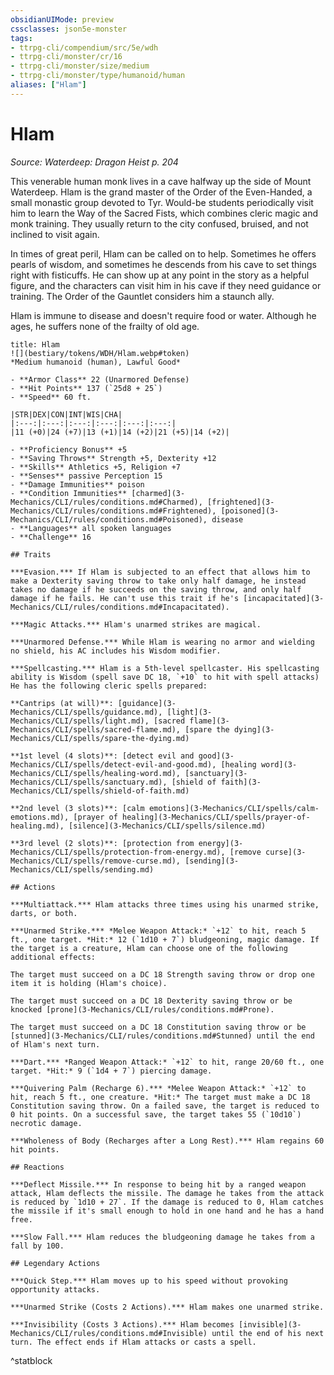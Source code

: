 ```yaml
---
obsidianUIMode: preview
cssclasses: json5e-monster
tags:
- ttrpg-cli/compendium/src/5e/wdh
- ttrpg-cli/monster/cr/16
- ttrpg-cli/monster/size/medium
- ttrpg-cli/monster/type/humanoid/human
aliases: ["Hlam"]
---
```

# Hlam
*Source: Waterdeep: Dragon Heist p. 204*  

This venerable human monk lives in a cave halfway up the side of Mount Waterdeep. Hlam is the grand master of the Order of the Even-Handed, a small monastic group devoted to Tyr. Would-be students periodically visit him to learn the Way of the Sacred Fists, which combines cleric magic and monk training. They usually return to the city confused, bruised, and not inclined to visit again.

In times of great peril, Hlam can be called on to help. Sometimes he offers pearls of wisdom, and sometimes he descends from his cave to set things right with fisticuffs. He can show up at any point in the story as a helpful figure, and the characters can visit him in his cave if they need guidance or training. The Order of the Gauntlet considers him a staunch ally.

Hlam is immune to disease and doesn't require food or water. Although he ages, he suffers none of the frailty of old age.

```ad-statblock
title: Hlam
![](bestiary/tokens/WDH/Hlam.webp#token)
*Medium humanoid (human), Lawful Good*

- **Armor Class** 22 (Unarmored Defense)
- **Hit Points** 137 (`25d8 + 25`)
- **Speed** 60 ft.

|STR|DEX|CON|INT|WIS|CHA|
|:---:|:---:|:---:|:---:|:---:|:---:|
|11 (+0)|24 (+7)|13 (+1)|14 (+2)|21 (+5)|14 (+2)|

- **Proficiency Bonus** +5
- **Saving Throws** Strength +5, Dexterity +12
- **Skills** Athletics +5, Religion +7
- **Senses** passive Perception 15
- **Damage Immunities** poison
- **Condition Immunities** [charmed](3-Mechanics/CLI/rules/conditions.md#Charmed), [frightened](3-Mechanics/CLI/rules/conditions.md#Frightened), [poisoned](3-Mechanics/CLI/rules/conditions.md#Poisoned), disease
- **Languages** all spoken languages
- **Challenge** 16

## Traits

***Evasion.*** If Hlam is subjected to an effect that allows him to make a Dexterity saving throw to take only half damage, he instead takes no damage if he succeeds on the saving throw, and only half damage if he fails. He can't use this trait if he's [incapacitated](3-Mechanics/CLI/rules/conditions.md#Incapacitated).

***Magic Attacks.*** Hlam's unarmed strikes are magical.

***Unarmored Defense.*** While Hlam is wearing no armor and wielding no shield, his AC includes his Wisdom modifier.

***Spellcasting.*** Hlam is a 5th-level spellcaster. His spellcasting ability is Wisdom (spell save DC 18, `+10` to hit with spell attacks) He has the following cleric spells prepared:

**Cantrips (at will)**: [guidance](3-Mechanics/CLI/spells/guidance.md), [light](3-Mechanics/CLI/spells/light.md), [sacred flame](3-Mechanics/CLI/spells/sacred-flame.md), [spare the dying](3-Mechanics/CLI/spells/spare-the-dying.md)

**1st level (4 slots)**: [detect evil and good](3-Mechanics/CLI/spells/detect-evil-and-good.md), [healing word](3-Mechanics/CLI/spells/healing-word.md), [sanctuary](3-Mechanics/CLI/spells/sanctuary.md), [shield of faith](3-Mechanics/CLI/spells/shield-of-faith.md)

**2nd level (3 slots)**: [calm emotions](3-Mechanics/CLI/spells/calm-emotions.md), [prayer of healing](3-Mechanics/CLI/spells/prayer-of-healing.md), [silence](3-Mechanics/CLI/spells/silence.md)

**3rd level (2 slots)**: [protection from energy](3-Mechanics/CLI/spells/protection-from-energy.md), [remove curse](3-Mechanics/CLI/spells/remove-curse.md), [sending](3-Mechanics/CLI/spells/sending.md)

## Actions

***Multiattack.*** Hlam attacks three times using his unarmed strike, darts, or both.

***Unarmed Strike.*** *Melee Weapon Attack:* `+12` to hit, reach 5 ft., one target. *Hit:* 12 (`1d10 + 7`) bludgeoning, magic damage. If the target is a creature, Hlam can choose one of the following additional effects:

The target must succeed on a DC 18 Strength saving throw or drop one item it is holding (Hlam's choice).

The target must succeed on a DC 18 Dexterity saving throw or be knocked [prone](3-Mechanics/CLI/rules/conditions.md#Prone).

The target must succeed on a DC 18 Constitution saving throw or be [stunned](3-Mechanics/CLI/rules/conditions.md#Stunned) until the end of Hlam's next turn.

***Dart.*** *Ranged Weapon Attack:* `+12` to hit, range 20/60 ft., one target. *Hit:* 9 (`1d4 + 7`) piercing damage.

***Quivering Palm (Recharge 6).*** *Melee Weapon Attack:* `+12` to hit, reach 5 ft., one creature. *Hit:* The target must make a DC 18 Constitution saving throw. On a failed save, the target is reduced to 0 hit points. On a successful save, the target takes 55 (`10d10`) necrotic damage.

***Wholeness of Body (Recharges after a Long Rest).*** Hlam regains 60 hit points.

## Reactions

***Deflect Missile.*** In response to being hit by a ranged weapon attack, Hlam deflects the missile. The damage he takes from the attack is reduced by `1d10 + 27`. If the damage is reduced to 0, Hlam catches the missile if it's small enough to hold in one hand and he has a hand free.

***Slow Fall.*** Hlam reduces the bludgeoning damage he takes from a fall by 100.

## Legendary Actions

***Quick Step.*** Hlam moves up to his speed without provoking opportunity attacks.

***Unarmed Strike (Costs 2 Actions).*** Hlam makes one unarmed strike.

***Invisibility (Costs 3 Actions).*** Hlam becomes [invisible](3-Mechanics/CLI/rules/conditions.md#Invisible) until the end of his next turn. The effect ends if Hlam attacks or casts a spell.
```
^statblock